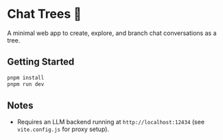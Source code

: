 # Chat Trees 🌳

A minimal web app to create, explore, and branch chat conversations as a tree.

## Getting Started

```bash
pnpm install
pnpm run dev
```

## Notes
- Requires an LLM backend running at `http://localhost:12434` (see `vite.config.js` for proxy setup).
